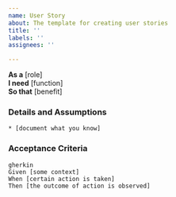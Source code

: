```yaml
---
name: User Story
about: The template for creating user stories
title: ''
labels: ''
assignees: ''

---
```


**As a** [role]  
**I need** [function]  
**So that** [benefit]  
      
### Details and Assumptions
    * [document what you know]

### Acceptance Criteria     
    gherkin 
    Given [some context]
    When [certain action is taken]
    Then [the outcome of action is observed]
